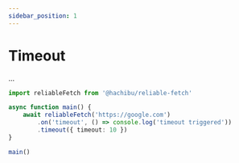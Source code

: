 ```yaml
---
sidebar_position: 1
---
```


# Timeout

...

```ts title="examples/timeout.ts"
import reliableFetch from '@hachibu/reliable-fetch'

async function main() {
    await reliableFetch('https://google.com')
        .on('timeout', () => console.log('timeout triggered'))
        .timeout({ timeout: 10 })
}

main()
```

